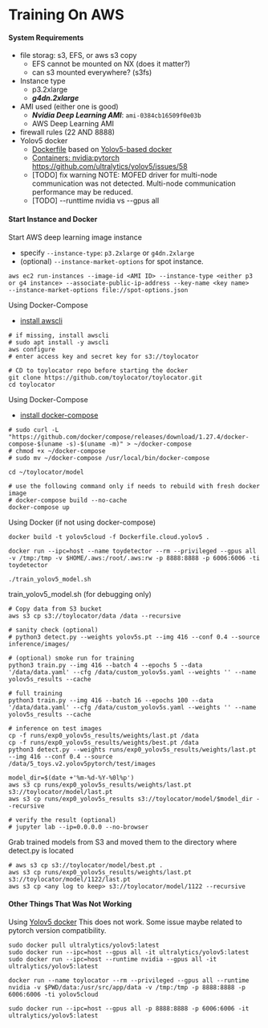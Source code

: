 
# Training On AWS

#### System Requirements 
- file storag: s3, EFS, or aws s3 copy  
	- EFS cannot be mounted on NX (does it matter?)
	- can s3 mounted everywhere? (s3fs)
- Instance type
	- p3.2xlarge
	- ***g4dn.2xlarge***
- AMI used (either one is good)
	- ***Nvidia Deep Learning AMI***:  `ami-0384cb16509f0e03b`
	- AWS Deep Learning AMI
- firewall rules (22 AND 8888)
- Yolov5 docker 
	- [Dockerfile](Dockerfile.cloud.yolov5) based on [Yolov5-based docker](https://github.com/ultralytics/yolov5/blob/master/Dockerfile)
	- [Containers: nvidia:pytorch](https://ngc.nvidia.com/catalog/containers/nvidia:pytorch/layers)
https://github.com/ultralytics/yolov5/issues/58
	- [TODO] fix warning 
NOTE: MOFED driver for multi-node communication was not detected.
      Multi-node communication performance may be reduced.
	- [TODO] --runttime nvidia vs --gpus all


#### Start Instance and Docker

Start AWS deep learning image instance 
- specify `--instance-type`: `p3.2xlarge` or `g4dn.2xlarge` 
- (optional) `--instance-market-options` for spot instance. 
```
aws ec2 run-instances --image-id <AMI ID> --instance-type <either p3 or g4 instance> --associate-public-ip-address --key-name <key name> 
--instance-market-options file://spot-options.json 

```

Using Docker-Compose  
- [install awscli](https://docs.aws.amazon.com/cli/latest/userguide/install-cliv2-linux.html#cliv2-linux-install)
```
# if missing, install awscli 
# sudo apt install -y awscli 
aws configure
# enter access key and secret key for s3://toylocator 

# CD to toylocator repo before starting the docker
git clone https://github.com/toylocator/toylocator.git
cd toylocator 
```

Using Docker-Compose
- [install docker-compose](https://docs.docker.com/compose/install/) 
```
# sudo curl -L "https://github.com/docker/compose/releases/download/1.27.4/docker-compose-$(uname -s)-$(uname -m)" > ~/docker-compose
# chmod +x ~/docker-compose 
# sudo mv ~/docker-compose /usr/local/bin/docker-compose

cd ~/toylocator/model

# use the following command only if needs to rebuild with fresh docker image 
# docker-compose build --no-cache
docker-compose up
```

Using Docker (if not using docker-compose)
```
docker build -t yolov5cloud -f Dockerfile.cloud.yolov5 .

docker run --ipc=host --name toydetector --rm --privileged --gpus all -v /tmp:/tmp -v $HOME/.aws:/root/.aws:rw -p 8888:8888 -p 6006:6006 -ti toydetector

./train_yolov5_model.sh
```

train_yolov5_model.sh (for debugging only)
```
# Copy data from S3 bucket
aws s3 cp s3://toylocator/data /data --recursive

# sanity check (optional)
# python3 detect.py --weights yolov5s.pt --img 416 --conf 0.4 --source inference/images/

# (optional) smoke run for training 
python3 train.py --img 416 --batch 4 --epochs 5 --data '/data/data.yaml' --cfg /data/custom_yolov5s.yaml --weights '' --name yolov5s_results --cache

# full training  
python3 train.py --img 416 --batch 16 --epochs 100 --data '/data/data.yaml' --cfg /data/custom_yolov5s.yaml --weights '' --name yolov5s_results --cache

# inference on test images 
cp -f runs/exp0_yolov5s_results/weights/last.pt /data
cp -f runs/exp0_yolov5s_results/weights/best.pt /data
python3 detect.py --weights runs/exp0_yolov5s_results/weights/last.pt --img 416 --conf 0.4 --source /data/5_toys.v2.yolov5pytorch/test/images

model_dir=$(date +'%m-%d-%Y-%0l%p')
aws s3 cp runs/exp0_yolov5s_results/weights/last.pt s3://toylocator/model/last.pt
aws s3 cp runs/exp0_yolov5s_results s3://toylocator/model/$model_dir --recursive

# verify the result (optional)
# jupyter lab --ip=0.0.0.0 --no-browser
```


Grab trained models from S3 and moved them to the directory where detect.py is located
```
# aws s3 cp s3://toylocator/model/best.pt .
aws s3 cp runs/exp0_yolov5s_results/weights/last.pt s3://toylocator/model/1122/last.pt 
aws s3 cp <any log to keep> s3://toylocator/model/1122 --recursive 

```

#### Other Things That Was Not Working
Using [Yolov5 docker](https://github.com/ultralytics/yolov5/wiki/Docker-Quickstart)  This does not work. Some issue maybe related to pytorch version compatibility. 
```
sudo docker pull ultralytics/yolov5:latest
sudo docker run --ipc=host --gpus all -it ultralytics/yolov5:latest
sudo docker run --ipc=host --runtime nvidia --gpus all -it ultralytics/yolov5:latest

docker run --name toylocator --rm --privileged --gpus all --runtime nvidia -v $PWD/data:/usr/src/app/data -v /tmp:/tmp -p 8888:8888 -p 6006:6006 -ti yolov5cloud

sudo docker run --ipc=host --gpus all -p 8888:8888 -p 6006:6006 -it ultralytics/yolov5:latest

```


